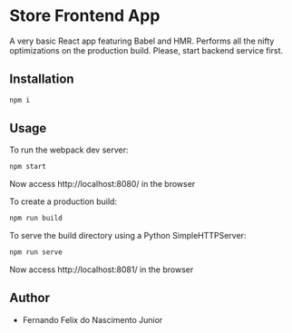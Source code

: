 # Store Frontend App

A very basic React app featuring Babel and HMR. Performs all the nifty optimizations on the production build.
Please, start backend service first.

## Installation

```sh
npm i
```

## Usage

To run the webpack dev server:
```sh
npm start
```
Now access http://localhost:8080/ in the browser

To create a production build:
```sh
npm run build
```

To serve the build directory using a Python SimpleHTTPServer:
```sh
npm run serve
```
Now access http://localhost:8081/ in the browser


## Author

- Fernando Felix do Nascimento Junior
